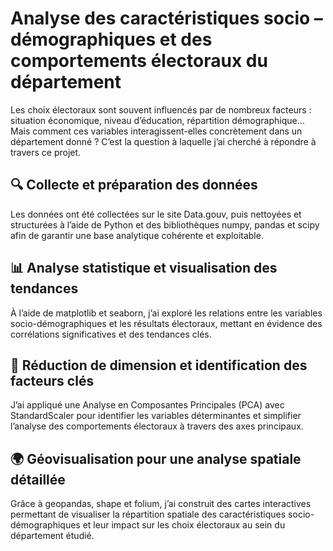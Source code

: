 # Analyse des caractéristiques socio – démographiques et des comportements électoraux du département

Les choix électoraux sont souvent influencés par de nombreux facteurs : situation économique, niveau d’éducation, répartition démographique… Mais comment ces variables interagissent-elles concrètement dans un département donné ? C’est la question à laquelle j’ai cherché à répondre à travers ce projet.

## 🔍 Collecte et préparation des données
Les données ont été collectées sur le site Data.gouv, puis nettoyées et structurées à l’aide de Python et des bibliothèques numpy, pandas et scipy afin de garantir une base analytique cohérente et exploitable.
​
## 📊 Analyse statistique et visualisation des tendances
À l’aide de matplotlib et seaborn, j’ai exploré les relations entre les variables socio-démographiques et les résultats électoraux, mettant en évidence des corrélations significatives et des tendances clés.
​
## 🧩 Réduction de dimension et identification des facteurs clés
J’ai appliqué une Analyse en Composantes Principales (PCA) avec StandardScaler pour identifier les variables déterminantes et simplifier l’analyse des comportements électoraux à travers des axes principaux.
​
## 🌍 Géovisualisation pour une analyse spatiale détaillée
Grâce à geopandas, shape et folium, j’ai construit des cartes interactives permettant de visualiser la répartition spatiale des caractéristiques socio-démographiques et leur impact sur les choix électoraux au sein du département étudié.​​​
